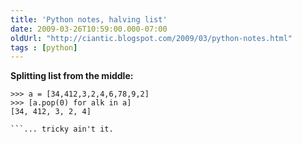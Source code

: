 ```yaml
---
title: 'Python notes, halving list'
date: 2009-03-26T10:59:00.000-07:00
oldUrl: "http://ciantic.blogspot.com/2009/03/python-notes.html"
tags : [python]
---
```


**Splitting list from the middle:**  

```
>>> a = [34,412,3,2,4,6,78,9,2]  
>>> [a.pop(0) for alk in a]  
[34, 412, 3, 2, 4]  

```... tricky ain't it.